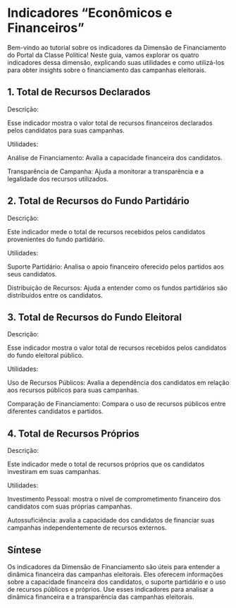 # Indicadores “Econômicos e Financeiros”

Bem-vindo ao tutorial sobre os indicadores da Dimensão de Financiamento do Portal da Classe Política! Neste guia, vamos explorar os quatro indicadores dessa dimensão, explicando suas utilidades e como utilizá-los para obter insights sobre o financiamento das campanhas eleitorais.

## 1. Total de Recursos Declarados

Descrição:

Esse indicador mostra o valor total de recursos financeiros declarados pelos candidatos para suas campanhas.

Utilidades:

Análise de Financiamento: Avalia a capacidade financeira dos candidatos.

Transparência de Campanha: Ajuda a monitorar a transparência e a legalidade dos recursos utilizados.

## 2. Total de Recursos do Fundo Partidário

Descrição:

Este indicador mede o total de recursos recebidos pelos candidatos provenientes do fundo partidário.

Utilidades:

Suporte Partidário: Analisa o apoio financeiro oferecido pelos partidos aos seus candidatos.

Distribuição de Recursos: Ajuda a entender como os fundos partidários são distribuídos entre os candidatos.

## 3. Total de Recursos do Fundo Eleitoral

Descrição:

Esse indicador mostra o valor total de recursos recebidos pelos candidatos do fundo eleitoral público.

Utilidades:

Uso de Recursos Públicos: Avalia a dependência dos candidatos em relação aos recursos públicos para suas campanhas.

Comparação de Financiamento: Compara o uso de recursos públicos entre diferentes candidatos e partidos.

## 4. Total de Recursos Próprios

Descrição:

Este indicador mede o total de recursos próprios que os candidatos investiram em suas campanhas.

Utilidades:

Investimento Pessoal: mostra o nível de comprometimento financeiro dos candidatos com suas próprias campanhas.

Autossuficiência: avalia a capacidade dos candidatos de financiar suas campanhas independentemente de recursos externos.

## Síntese

Os indicadores da Dimensão de Financiamento são úteis para entender a dinâmica financeira das campanhas eleitorais. Eles oferecem informações sobre a capacidade financeira dos candidatos, o suporte partidário e o uso de recursos públicos e próprios. Use esses indicadores para analisar a dinâmica financeira e a transparência das campanhas eleitorais.

